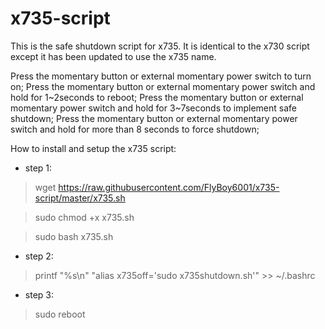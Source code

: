 # x735-script
This is the safe shutdown script for x735. It is identical to the x730 script except it has been updated to use the x735 name.

Press the momentary button or external momentary power switch to turn on;
Press the momentary button or external momentary power switch and hold for 1~2seconds to reboot;
Press the momentary button or external momentary power switch and hold for 3~7seconds to implement safe shutdown;
Press the momentary button or external momentary power switch and hold for more than 8 seconds to force shutdown;

How to install and setup the x735 script:

* step 1:
> wget https://raw.githubusercontent.com/FlyBoy6001/x735-script/master/x735.sh

> sudo chmod +x x735.sh

> sudo bash x735.sh

* step 2:

> printf "%s\\n" "alias x735off='sudo x735shutdown.sh'" >> ~/.bashrc

* step 3:
> sudo reboot
